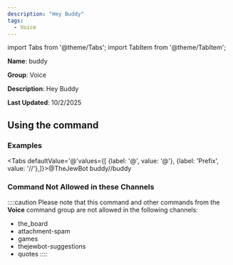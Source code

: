 ```yaml
---
description: "Hey Buddy"
tags:
  - Voice
---
```

import Tabs from '@theme/Tabs';
import TabItem from '@theme/TabItem';

**Name**: buddy

**Group**: Voice

**Description**: Hey Buddy

**Last Updated**: 10/2/2025

## Using the command

### Examples
<Tabs defaultValue='@'values={[ {label: '@', value: '@'}, {label: 'Prefix', value: '//'},]}><TabItem value='@'>@TheJewBot buddy</TabItem><TabItem value='//'>//buddy</TabItem></Tabs>

### Command Not Allowed in these Channels
::::caution Please note that this command and other commands from the **Voice** command group are not allowed in the following channels:
- the_board
- attachment-spam
- games
- thejewbot-suggestions
- quotes
::::
